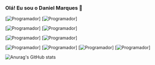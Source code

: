 ### Olá! Eu sou o Daniel Marques 👋


[![Programador](https://img.shields.io/badge/HTML-239120?style=for-the-badge&logo=html5&logoColor=white)] [![Programador](https://img.shields.io/badge/JavaScript-F7DF1E?style=for-the-badge&logo=javascript&logoColor=black)]

[![Programador](	https://img.shields.io/badge/Java-ED8B00?style=for-the-badge&logo=openjdk&logoColor=white)] [![Programador](https://img.shields.io/badge/C%2B%2B-00599C?style=for-the-badge&logo=c%2B%2B&logoColor=white)]

[![Programador](https://img.shields.io/badge/C%23-239120?style=for-the-badge&logo=c-sharp&logoColor=white)] [![Programador](https://img.shields.io/badge/iOS-000000?style=for-the-badge&logo=ios&logoColor=white)]

[![Programador](https://img.shields.io/badge/Instagram-E4405F?style=for-the-badge&logo=instagram&logoColor=white)] [![Programador](https://img.shields.io/badge/Facebook-1877F2?style=for-the-badge&logo=facebook&logoColor=white)] [![Programador](https://img.shields.io/badge/GitHub-100000?style=for-the-badge&logo=github&logoColor=white)] [![Programador](	https://img.shields.io/badge/Reddit-FF4500?style=for-the-badge&logo=reddit&logoColor=white)] 

![Anurag's GitHub stats](https://github-readme-stats.vercel.app/api?username=anuraghazra&show_icons=true&theme=radical)
